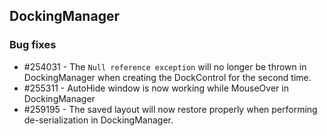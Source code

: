 ## DockingManager

### Bug fixes

* \#254031 - The `Null reference exception` will no longer be thrown in DockingManager when creating the DockControl for the second time.
* \#255311 - AutoHide window is now working while MouseOver in DockingManager
* \#259195 - The saved layout will now restore properly when performing de-serialization in DockingManager.